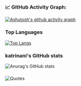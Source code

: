 ### 📈 GitHub Activity Graph:
[![Ashutosh's github activity graph](https://github-readme-activity-graph.vercel.app/graph?username=katrinani&theme=cotton-candy)](https://github.com/ashutosh00710/github-readme-activity-graph)

### Top Languages 
[![Top Langs](https://github-readme-stats.vercel.app/api/top-langs/?username=katrinani&layout=donut&size_weight=0&count_weight=1)](https://github.com/anuraghazra/github-readme-stats)

### katrinani's GitHub stats
![Anurag's GitHub stats](https://github-readme-stats.vercel.app/api?username=katrinani&theme=rose&show_icons=true)




### 
![Quotes](https://quotes-github-readme.vercel.app/api?type=horizontal&theme=light/?user=katrinani)
